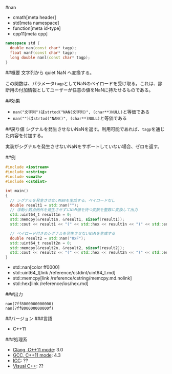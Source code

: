 #nan
* cmath[meta header]
* std[meta namespace]
* function[meta id-type]
* cpp11[meta cpp]

```cpp
namespace std {
  double nan(const char* tagp);
  float nanf(const char* tagp);
  long double nanl(const char* tagp);
}
```

##概要
文字列から quiet NaN へ変換する。

この関数は、パラメータ`tagp`としてNaNのペイロードを受け取る。これは、診断用の付加情報としてユーザーが任意の値をNaNに持たせるものである。


##効果
- `nan("文字列")`は`strtod("NAN(文字列)", (char**)NULL)`と等価である
- `nan("")`は`strtod("NAN()", (char**)NULL)`と等価である


##戻り値
シグナルを発生させないNaNを返す。利用可能であれば、`tagp`を通じた内容を付加する。

実装がシグナルを発生させないNaNをサポートしていない場合、ゼロを返す。


##例
```cpp
#include <iostream>
#include <cstring>
#include <cmath>
#include <cstdint>

int main()
{
  // シグナルを発生させないNaNを生成する。ペイロードなし
  double result1 = std::nan("");
  // 浮動小数点例外を発生させずにNaN値を持つ変数を整数に変換して出力
  std::uint64_t result1n = 0;
  std::memcpy(&result1n, &result1, sizeof(result1));
  std::cout << result1 << "(" << std::hex << result1n << ")" << std::endl;

  // ペイロード付きのシグナルを発生させないNaNを生成する
  double result2 = std::nan("0xF");
  std::uint64_t result2n = 0;
  std::memcpy(&result2n, &result2, sizeof(result2));
  std::cout << result2 << "(" << std::hex << result2n << ")" << std::endl;
}
```
* std::nan[color ff0000]
* std::uint64_t[link /reference/cstdint/uint64_t.md]
* std::memcpy[link /reference/cstring/memcpy.md.nolink]
* std::hex[link /reference/ios/hex.md]

###出力
```
nan(7ff8000000000000)
nan(7ff800000000000f)
```


##バージョン
###言語
- C++11

###処理系
- [Clang, C++11 mode](/implementation.md#clang): 3.0
- [GCC, C++11 mode](/implementation.md#gcc): 4.3
- [ICC](/implementation.md#icc): ??
- [Visual C++](/implementation.md#visual_cpp): ??
